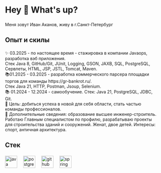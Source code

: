 <h1 align="left">Hey 👋 What's up?</h1>

###

<p align="left">Меня зовут Иван Аканов, живу в г.Санкт-Петербург</p>

###

<h2 align="left">Опыт и скилы</h2>

###

<p align="left">✨  03.2025 - по настоящее время - стажировка в компании Javaops, разработка вэб приложения. <br>Стек  Java 8, GitHub/Git, JUnit, Logging, GSON, JAXB, SQL, PostgreSQL, Сервлеты, HTML, JSP, JSTL, Tomcat, Maven.   <br>📚01.2025 - 03.2025 - разработка коммерческого парсера площадки торгов для команды https://gr-bankrot.ru/. <br>Стек  Java 21, HTTP, Postman, Jsoup, Selenium.   <br>📚 01.2024 - 12.2024 - самообучение. Стек: Java 21, PostgreSQL, JDBC, Git.   <br>🎯 Цель: добиться успеха в новой для себя области, стать частью команды профессионалов.<br>🎲 Дополнительные сведения:  образование высшее инженер-строитель. Работаю Главным специалистом по профилю, разрабатываю проекты для строительства зданий и сооружений. Женат, двое детей. Интересы: спорт, античная архитектура.</p>

###

<h2 align="left">Стек</h2>

###

<div align="left">
  <img src="https://cdn.jsdelivr.net/gh/devicons/devicon/icons/java/java-original.svg" height="40" alt="java logo"  />
  <img width="12" />
  <img src="https://cdn.jsdelivr.net/gh/devicons/devicon/icons/postgresql/postgresql-original.svg" height="40" alt="postgresql logo"  />
  <img width="12" />
  <img src="https://cdn.jsdelivr.net/gh/devicons/devicon/icons/github/github-original.svg" height="40" alt="github logo"  />
  <img width="12" />
  <img src="https://cdn.jsdelivr.net/gh/devicons/devicon/icons/spring/spring-original.svg" height="40" alt="spring logo"  />
</div>

###
